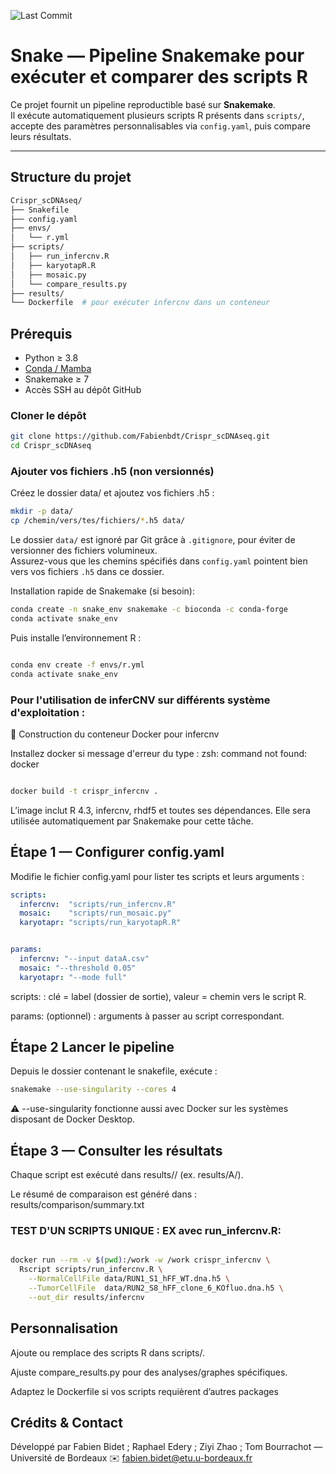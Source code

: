 ![Last Commit](https://img.shields.io/github/last-commit/Fabienbdt/Crispr_scDNAseq)

#  Snake — Pipeline Snakemake pour exécuter et comparer des scripts R

Ce projet fournit un pipeline reproductible basé sur **Snakemake**.  
Il exécute automatiquement plusieurs scripts R présents dans `scripts/`, accepte des paramètres personnalisables via `config.yaml`, puis compare leurs résultats.

---

##  Structure du projet

```bash
Crispr_scDNAseq/
├── Snakefile
├── config.yaml
├── envs/
│   └── r.yml
├── scripts/
│   ├── run_infercnv.R
│   ├── karyotapR.R
│   ├── mosaic.py
│   └── compare_results.py
├── results/
└── Dockerfile  # pour exécuter infercnv dans un conteneur
```
## Prérequis

* Python ≥ 3.8  
* [Conda / Mamba](https://docs.conda.io/en/latest/)  
* Snakemake ≥ 7  
* Accès SSH au dépôt GitHub

### Cloner le dépôt

```bash
git clone https://github.com/Fabienbdt/Crispr_scDNAseq.git
cd Crispr_scDNAseq
```


### Ajouter vos fichiers .h5 (non versionnés)
Créez le dossier data/ et ajoutez vos fichiers .h5 :

```bash
mkdir -p data/
cp /chemin/vers/tes/fichiers/*.h5 data/
```
Le dossier `data/` est ignoré par Git grâce à `.gitignore`, pour éviter de versionner des fichiers volumineux.  
Assurez-vous que les chemins spécifiés dans `config.yaml` pointent bien vers vos fichiers `.h5` dans ce dossier.




Installation rapide de Snakemake (si besoin):

```bash
conda create -n snake_env snakemake -c bioconda -c conda-forge
conda activate snake_env
```

Puis installe l’environnement R :

```bash

conda env create -f envs/r.yml
conda activate snake_env
```

### Pour l'utilisation de inferCNV sur différents système d'exploitation : 

🐳 Construction du conteneur Docker pour infercnv

Installez docker si message d'erreur du type : zsh: command not found: docker
```bash

docker build -t crispr_infercnv .

```
L’image inclut R 4.3, infercnv, rhdf5 et toutes ses dépendances. Elle sera utilisée automatiquement par Snakemake pour cette tâche.



##  Étape 1 — Configurer config.yaml
Modifie le fichier config.yaml pour lister tes scripts et leurs arguments :

```yaml
scripts:
  infercnv:  "scripts/run_infercnv.R"
  mosaic:    "scripts/run_mosaic.py"
  karyotapr: "scripts/run_karyotapR.R"


params:
  infercnv: "--input dataA.csv"
  mosaic: "--threshold 0.05"
  karyotapr: "--mode full"
```

scripts: : clé = label (dossier de sortie), valeur = chemin vers le script R.

params: (optionnel) : arguments à passer au script correspondant.

## Étape 2 Lancer le pipeline

Depuis le dossier contenant le snakefile, exécute :
```bash
snakemake --use-singularity --cores 4
```
⚠️ --use-singularity fonctionne aussi avec Docker sur les systèmes disposant de Docker Desktop.

## Étape 3 — Consulter les résultats
Chaque script est exécuté dans results/<label>/ (ex. results/A/).

Le résumé de comparaison est généré dans :
results/comparison/summary.txt

### TEST D'UN SCRIPTS UNIQUE  : EX avec run_infercnv.R:



```bash

docker run --rm -v $(pwd):/work -w /work crispr_infercnv \
  Rscript scripts/run_infercnv.R \
    --NormalCellFile data/RUN1_S1_hFF_WT.dna.h5 \
    --TumorCellFile  data/RUN2_S8_hFF_clone_6_KOfluo.dna.h5 \
    --out_dir results/infercnv


```
## Personnalisation
Ajoute ou remplace des scripts R dans scripts/.

Ajuste compare_results.py pour des analyses/graphes spécifiques.

Adaptez le Dockerfile si vos scripts requièrent d’autres packages


## Crédits & Contact
Développé par Fabien Bidet ; Raphael Edery ; Ziyi Zhao ; Tom Bourrachot — Université de Bordeaux
✉️ fabien.bidet@etu.u-bordeaux.fr


